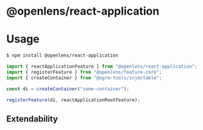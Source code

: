 # @openlens/react-application

# Usage

```bash
$ npm install @openlens/react-application
```

```typescript
import { reactApplicationFeature } from "@openlens/react-application";
import { registerFeature } from "@openlens/feature-core";
import { createContainer } from "@ogre-tools/injectable";

const di = createContainer("some-container");

registerFeature(di, reactApplicationRootFeature);
```

## Extendability
